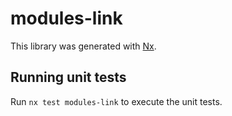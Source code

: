 # modules-link

This library was generated with [Nx](https://nx.dev).

## Running unit tests

Run `nx test modules-link` to execute the unit tests.
